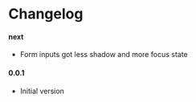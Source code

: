 # Changelog
#### next
* Form inputs got less shadow and more focus state
#### 0.0.1
* Initial version